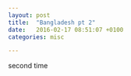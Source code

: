 ```yaml
---
layout: post
title:  "Bangladesh pt 2"
date:   2016-02-17 08:51:07 +0100
categories: misc

---
```


second time

